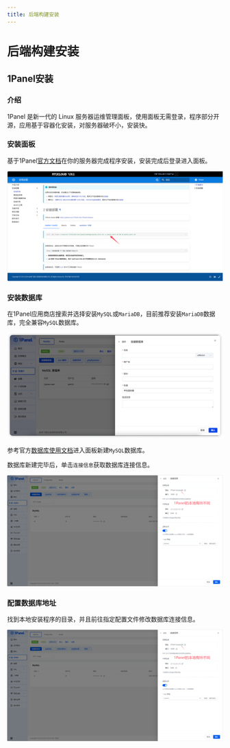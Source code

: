 ```yaml
---
title: 后端构建安装
---
```

# 后端构建安装<Badge type="tip" text="Build install" vertical="top" />

## 1Panel安装
### 介绍

1Panel 是新一代的 Linux 服务器运维管理面板，使用面板无需登录，程序部分开源，应用基于容器化安装，对服务器破坏小，安装快。

### 安装面板

基于1Panel[官方文档](https://1panel.cn/docs/installation/online_installation/)在你的服务器完成程序安装，安装完成后登录进入面板。

![1Panel官方图](./picture/1panel1.png)

### 安装数据库

在1Panel应用商店搜索并选择安装`MySQL`或`MariaDB`，目前推荐安装`MariaDB`数据库，完全兼容`MySQL`数据库。

![数据库安装](./picture/1panel2.png)

参考官方[数据库使用文档](https://1panel.cn/docs/user_manual/databases/mysql/)进入面板新建`MySQL`数据库。

数据库新建完毕后，单击`连接信息`获取数据库连接信息。

![数据库信息](./picture/1panel3.png)

### 配置数据库地址

找到本地安装程序的目录，并且前往指定配置文件修改数据库连接信息。

![修改数据库连接地址](./picture/1panel4.png)